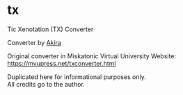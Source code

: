 # tx
Tic Xenotation (TX) Converter

Converter by <a href="https://twitter.com/0xa59a2d">Akira</a><BR>

Original converter in Miskatonic Virtual University Website:<BR>
https://mvupress.net/txconverter.html

Duplicated here for informational purposes only.<BR>
All credits go to the author.
